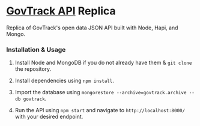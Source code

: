 # [GovTrack API](https://www.govtrack.us/) Replica
Replica of GovTrack's open data JSON API built with Node, Hapi, and Mongo.

### Installation & Usage
1. Install Node and MongoDB if you do not already have them & `git clone` the repository.

1. Install dependencies using `npm install`.

1. Import the database using `mongorestore --archive=govtrack.archive --db govtrack`.

1. Run the API using `npm start` and navigate to `http://localhost:8000/` with your desired endpoint. 

